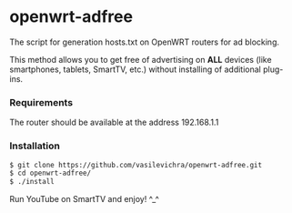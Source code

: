 # openwrt-adfree
The script for generation hosts.txt on OpenWRT routers for ad blocking.

This method allows you to get free of advertising on **ALL** devices (like smartphones, tablets, SmartTV, etc.) without  installing of additional plug-ins.

### Requirements
The router should be available at the address 192.168.1.1

### Installation
```sh
$ git clone https://github.com/vasilevichra/openwrt-adfree.git
$ cd openwrt-adfree/
$ ./install
```
Run YouTube on SmartTV and enjoy! ^_^
